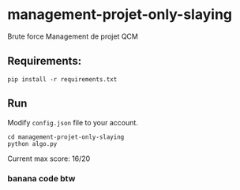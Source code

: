 # management-projet-only-slaying

Brute force Management de projet QCM

## Requirements:

```
pip install -r requirements.txt
```


## Run

Modify `config.json` file to your account.

```
cd management-projet-only-slaying
python algo.py
```

Current max score: 16/20


### banana code btw
